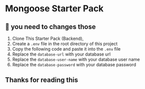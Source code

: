 # Mongoose Starter Pack

## 📌 you need to changes those 
1. Clone This Starter Pack (Backend),
2. Create a `.env` file in the root directory of this project
3. Copy the following code and paste it into the `.env` file
4. Replace the `database-url` with your database url
5. Replace the `database-user-name` with your database user name
6. Replace the `database-password` with your database password






## Thanks for reading this
